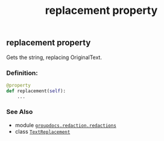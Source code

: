 ﻿---
title: replacement property
second_title: GroupDocs.Redaction for Python via .NET API References
description: 
type: docs
url: /python-net/groupdocs.redaction.redactions/textreplacement/replacement/
is_root: false
weight: 50
---

## replacement property


Gets the string, replacing OriginalText.
### Definition:
```python
@property
def replacement(self):
    ...
```

### See Also
* module [`groupdocs.redaction.redactions`](../../)
* class [`TextReplacement`](/redaction/python-net/groupdocs.redaction.redactions/textreplacement)
